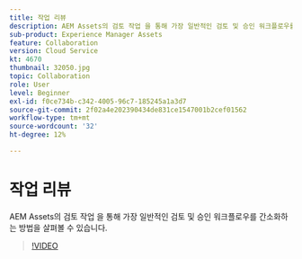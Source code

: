 ```yaml
---
title: 작업 리뷰
description: AEM Assets의 검토 작업 을 통해 가장 일반적인 검토 및 승인 워크플로우를 간소화하는 방법을 살펴볼 수 있습니다.
sub-product: Experience Manager Assets
feature: Collaboration
version: Cloud Service
kt: 4670
thumbnail: 32050.jpg
topic: Collaboration
role: User
level: Beginner
exl-id: f0ce734b-c342-4005-96c7-185245a1a3d7
source-git-commit: 2f02a4e202390434de831ce1547001b2cef01562
workflow-type: tm+mt
source-wordcount: '32'
ht-degree: 12%

---
```


# 작업 리뷰

AEM Assets의 검토 작업 을 통해 가장 일반적인 검토 및 승인 워크플로우를 간소화하는 방법을 살펴볼 수 있습니다.

>[!VIDEO](https://video.tv.adobe.com/v/32050/?quality=12&learn=on&hidetitle=true)
